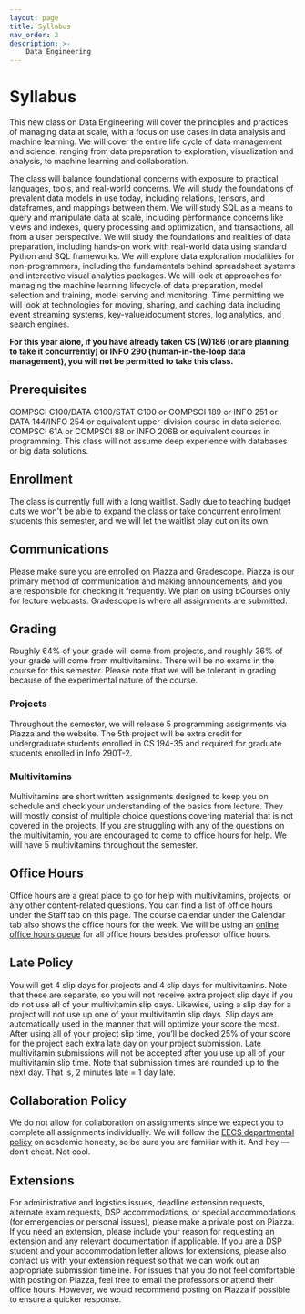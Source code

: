 ```yaml
---
layout: page
title: Syllabus
nav_order: 2
description: >-
    Data Engineering
---
```


# Syllabus
This new class on Data Engineering will cover the principles and practices of managing data at scale, with a focus on use cases in data analysis and machine learning. We will cover the entire life cycle of data management and science, ranging from data preparation to exploration, visualization and analysis, to machine learning and collaboration.

The class will balance foundational concerns with exposure to practical languages, tools, and real-world concerns. We will study the foundations of prevalent data models in use today, including relations, tensors, and dataframes, and mappings between them. We will study SQL as a means to query and manipulate data at scale, including performance concerns like views and indexes, query processing and optimization, and transactions, all from a user perspective. We will study the foundations and realities of data preparation, including hands-on work with real-world data using standard Python and SQL frameworks. We will explore data exploration modalities for non-programmers, including the fundamentals behind spreadsheet systems and interactive visual analytics packages. We will look at approaches for managing the machine learning lifecycle of data preparation, model selection and training, model serving and monitoring. Time permitting we will look at technologies for moving, sharing, and caching data including event streaming systems, key-value/document stores, log analytics, and search engines.

**For this year alone, if you have already taken CS (W)186 (or are planning to take it concurrently) or INFO 290 (human-in-the-loop data management), you will not be permitted to take this class.**

## Prerequisites
COMPSCI C100/DATA C100/STAT C100 or COMPSCI 189 or INFO 251 or DATA 144/INFO 254 or equivalent upper-division course in data science. COMPSCI 61A or COMPSCI 88 or INFO 206B or equivalent courses in programming. This class will not assume deep experience with databases or big data solutions.

## Enrollment
The class is currently full with a long waitlist. Sadly due to teaching budget cuts we won't be able to expand the class or take concurrent enrollment students this semester, and we will let the waitlist play out on its own.

## Communications
Please make sure you are enrolled on Piazza and Gradescope. Piazza is our primary method of communication and making announcements, and you are responsible for checking it frequently. We plan on using bCourses only for lecture webcasts. Gradescope is where all assignments are submitted.

## Grading
Roughly 64% of your grade will come from projects, and roughly 36% of your grade will come from multivitamins. There will be no exams in the course for this semester. Please note that we will be tolerant in grading because of the experimental nature of the course.

### Projects
Throughout the semester, we will release 5 programming assignments via Piazza and the website. The 5th project will be extra credit for undergraduate students enrolled in CS 194-35 and required for graduate students enrolled in Info 290T-2.

### Multivitamins
Multivitamins are short written assignments designed to keep you on schedule and check your understanding of the basics from lecture. They will mostly consist of multiple choice questions covering material that is not covered in the projects. If you are struggling with any of the questions on the multivitamin, you are encouraged to come to office hours for help. We will have 5 multivitamins throughout the semester.

## Office Hours
Office hours are a great place to go for help with multivitamins, projects, or any other content-related questions. You can find a list of office hours under the Staff tab on this page. The course calendar under the Calendar tab also shows the office hours for the week. We will be using an [online office hours queue](https://oh.dataeng.not.cs61a.org/) for all office hours besides professor office hours.

## Late Policy
You will get 4 slip days for projects and 4 slip days for multivitamins. Note that these are separate, so you will not receive extra project slip days if you do not use all of your multivitamin slip days. Likewise, using a slip day for a project will not use up one of your multivitamin slip days. Slip days are automatically used in the manner that will optimize your score the most. After using all of your project slip time, you’ll be docked 25% of your score for the project each extra late day on your project submission. Late multivitamin submissions will not be accepted after you use up all of your multivitamin slip time. Note that submission times are rounded up to the next day. That is, 2 minutes late = 1 day late.

## Collaboration Policy
We do not allow for collaboration on assignments since we expect you to complete all assignments individually. We will follow the [EECS departmental policy](https://eecs.berkeley.edu/resources/students/academic-dishonesty) on academic honesty, so be sure you are familiar with it. And hey — don’t cheat. Not cool.

## Extensions
For administrative and logistics issues, deadline extension requests, alternate exam requests, DSP accommodations, or special accommodations (for emergencies or personal issues), please make a private post on Piazza. If you need an extension, please include your reason for requesting an extension and any relevant documentation if applicable. If you are a DSP student and your accommodation letter allows for extensions, please also contact us with your extension request so that we can work out an appropriate submission timeline. For issues that you do not feel comfortable with posting on Piazza, feel free to email the professors or attend their office hours. However, we would recommend posting on Piazza if possible to ensure a quicker response.
